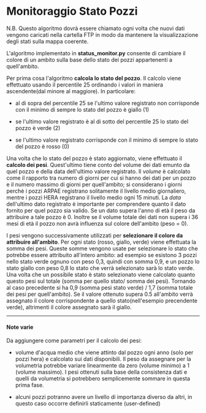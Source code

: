 # Monitoraggio Stato Pozzi
N.B. Questo algoritmo dovrà essere chiamato ogni volta che nuovi dati vengono caricati nella cartella FTP in modo da mantenere la visualizzazione degli stati sulla mappa coerente.

L'algoritmo implementato in **status_monitor.py** consente di cambiare il colore di un ambito sulla base dello stato dei pozzi appartenenti a quell'ambito.

Per prima cosa l'algoritmo **calcola lo stato del pozzo**. Il calcolo viene effettuato usando il percentile 25 ordinando i valori in maniera ascendente(dal minore al maggiore). In particolare: 

* al di sopra del percentile 25 se l'ultimo valore registrato non corrisponde con il minimo di sempre lo stato del pozzo è giallo (1)

* se l'ultimo valore registrato è al di sotto del percentile 25 lo stato del pozzo è verde (2)

* se l'ultimo valore registrato corrisponde con il minimo di sempre lo stato del pozzo è rosso (0)

Una volta che lo stato del pozzo è stato aggiornato, viene effettuato il **calcolo dei pesi**. Quest'ultimo tiene conto del volume dei dati emunto da quel pozzo e della data dell'ultimo valore registrato. Il *volume* è calcolato come il rapporto tra numero di giorni per cui si hanno dei dati per un pozzo e il numero massimo di giorni per quell'ambito; si considerano i giorni perchè i pozzi ARPAE registrano solitamente il livello medio giornaliero, mentre i pozzi HERA registrano il livello medio ogni 15 minuti. La *data* dell'ultimo dato registrato è importante per comprendere quanto il dato fornito per quel pozzo sia valido. Se un dato supera l'anno di età il peso da attribuire a tale pozzo è 0. Inoltre se il volume totale dei dati non supera i 36 mesi di età il pozzo non avrà influenza sul colore dell'ambito (peso = 0).

I pesi vengono successivamente utilizzati per **selezionare il colore da attribuire all'ambito**. Per ogni stato (rosso, giallo, verde) viene effettuata la somma dei pesi. Queste somme vengono usate per selezionare lo stato che potrebbe essere attribuito all'intero ambito: ad esempio se esistono 3 pozzi nello stato verde ognuno con peso 0,3, quindi con somma 0,9, e un pozzo lo stato giallo con peso 0,8 lo stato che verrà selezionato sarà lo stato verde. Una volta che un possibile stato è stato selezionato viene calcolato quanto questo pesi sul totale (somma per quello stato/ somma dei pesi). Tornando al caso precedente si ha 0,9 (somma pesi stato verde) / 1,7 (somma totale dei pesi per quell'ambito). Se il valore ottenuto supera 0.5 all'ambito verrà assegnato il colore corrispondente a quello stato(nell'esempio precendente verde), altrimenti il colore assegnato sarà il giallo.

****
#### Note varie

Da aggiungere come parametri per il calcolo dei pesi:

* volume d'acqua medio che viene attinto dal pozzo ogni anno (solo per pozzi hera) e
calcolato sui dati disponibili. Il peso da assegnare per la volumetria potrebbe variare linearmente da
zero (volume minimo) a 1 (volume massimo). I pesi ottenuti sulla base della consistenza dati e quelli da volumetria si potrebbero semplicemente sommare in questa prima fase.

* alcuni pozzi potranno avere un livello di importanza diverso da altri, in questo caso occorre definirli staticamente (user-defined)